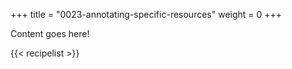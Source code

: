 +++
title = "0023-annotating-specific-resources"
weight = 0
+++

Content goes here!

{{< recipelist >}}
